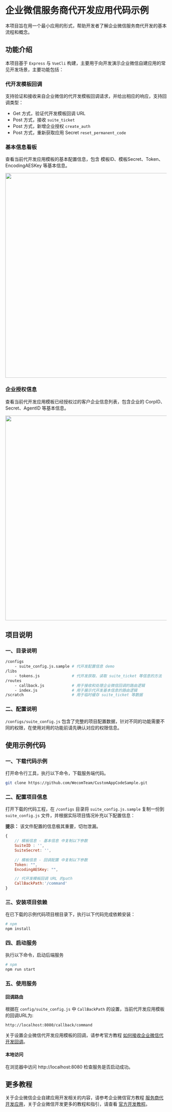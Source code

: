 # 企业微信服务商代开发应用代码示例

本项目旨在用一个最小应用的形式，帮助开发者了解企业微信服务商代开发的基本流程和概念。

## 功能介绍

本项目基于 `Express` 与 `VueCli` 构建，主要用于向开发演示企业微信自建应用的常见开发场景，主要功能包括：

### 代开发模板回调

支持验证和接收来自企业微信的代开发模板回调请求，并给出相应的响应，支持回调类型：
- Get 方式，验证代开发模板回调 URL
- Post 方式，接收 `suite_ticket`
- Post 方式，新增企业授权 `create_auth` 
- Post 方式，重新获取应用 Secret `reset_permanent_code` 

### 基本信息看板

查看当前代开发应用模板的基本配置信息，包含 模板ID、模板Secret、Token、EncodingAESKey 等基本信息。

<img src="https://wwcdn.weixin.qq.com/node/wework/images/202211222049.e7f5db2d5f.png" width="640"  max-width="640" />


### 企业授权信息

查看当前代开发应用模板已经授权过的客户企业信息列表，包含企业的 CorpID、Secret、AgentID 等基本信息。

<img src="https://wwcdn.weixin.qq.com/node/wework/images/202211222050.178202f425.png" width="640"  max-width="640" />

## 项目说明

### 一、目录说明

```bash
/configs
    - suite_config.js.sample # 代开发配置信息 demo
/libs
    - tokens.js              # 代开发获取、读取 suite_ticket 等信息的方法
/routes
    - callback.js            # 用于接收和处理企业微信回调的路由逻辑
    - index.js               # 用于展示代开发基本信息的路由逻辑
/scratch                     # 用于临时缓存 suite_ticket 等数据
```

### 二、配置说明

`/configs/suite_config.js` 包含了完整的项目配置数据，针对不同的功能需要不同的权限，在使用对用的功能前请先确认对应的权限信息。

## 使用示例代码

### 一、下载代码示例

打开命令行工具，执行以下命令，下载服务端代码。

```bash
git clone https://github.com/WecomTeam/CustomAppCodeSample.git
```

### 二、配置项目信息

打开下载的代码工程，在 `/configs` 目录将 `suite_config.js.sample` 复制一份到 `suite_config.js` 文件，并根据实际项目情况补充以下配置信息：

**提示：** 该文件配置的信息极其重要，切勿泄漏。

```javascript
{
    // 模板信息 - 基本信息 中复制以下参数
    SuiteID : '',
    SuiteSecret: '',
    
    // 模板信息 - 回调配置 中复制以下参数
    Token: "",
    EncodingAESKey: "",

    // 代开发模板回调 URL 的path
    CallBackPath:'/command'
}
```

### 三、安装项目依赖

在已下载的示例代码项目根目录下，执行以下代码完成依赖安装：
```bash
# npm
npm install 
```

### 四、启动服务

执行以下命令，启动后端服务

```bash
# npm
npm run start
```

### 五、使用服务

#### 回调路由
根据在 `config/suite_config.js` 中 `CallBackPath` 的设置，当前代开发应用模板的回调URL为: 

```
http://localhost:8080/callback/command
```

关于设置企业微信代开发应用模板的回调，请参考官方教程 [如何接收企业微信代开发回调](https://developer.work.weixin.qq.com/tutorial/detail/64)。


#### 本地访问
在浏览器中访问 http://localhost:8080 检查服务是否启动成功。

## 更多教程
关于企业微信企业自建应用开发相关的内容，请参考企业微信官方教程 [服务商代开发应用](https://developer.work.weixin.qq.com/tutorial/detail/62)，关于企业微信开发更多的教程和指引，请查看 [官方开发教程](https://developer.work.weixin.qq.com/tutorial/)。

